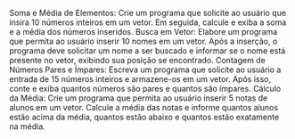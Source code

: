 Soma e Média de Elementos: Crie um programa que solicite ao usuário que insira 10 números inteiros em um vetor. Em seguida, calcule e exiba a soma e a média dos números inseridos. 
Busca em Vetor: Elabore um programa que permita ao usuário inserir 10 nomes em um vetor. Após a inserção, o programa deve solicitar um nome a ser buscado e informar se o nome está presente no vetor, exibindo sua posição se encontrado. 
Contagem de Números Pares e Ímpares: Escreva um programa que solicite ao usuário a entrada de 15 números inteiros e armazene-os em um vetor. Após isso, conte e exiba quantos números são pares e quantos são ímpares. 
Cálculo da Média: Crie um programa que permita ao usuário inserir 5 notas de alunos em um vetor. Calcule a média das notas e informe quantos alunos estão acima da média, quantos estão abaixo e quantos estão exatamente na média. 
